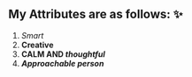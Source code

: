 ## My Attributes are as  follows: :sparkles:
1. *Smart*
2. **Creative**
3. **CALM AND _thoughtful_**
4. ***Approachable person***
